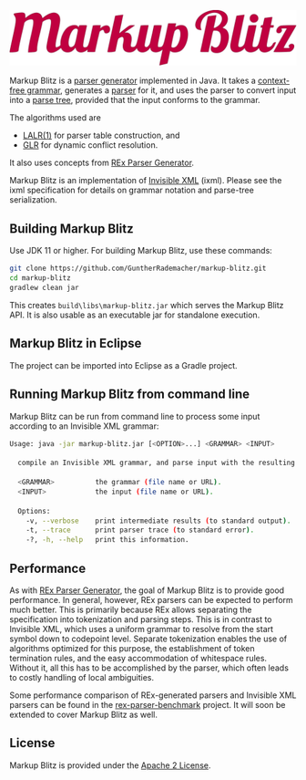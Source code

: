 ![Markup Blitz][logo]

Markup Blitz is a [parser generator][parser-generator] implemented in Java. It takes a [context-free grammar][CFG], generates a [parser][parser] for it, and uses the parser to convert input into a [parse tree][parse-tree], provided that the input conforms to the grammar.

The algorithms used are
* [LALR(1)][LALR] for parser table construction, and
* [GLR][GLR] for dynamic conflict resolution.

It also uses concepts from [REx Parser Generator][REx].

Markup Blitz is an implementation of [Invisible XML][IXML] (ixml). Please see the ixml specification for details on grammar notation and parse-tree serialization.

## Building Markup Blitz

Use JDK 11 or higher. For building Markup Blitz, use these commands:

```sh
git clone https://github.com/GuntherRademacher/markup-blitz.git
cd markup-blitz 
gradlew clean jar
```

This creates `build\libs\markup-blitz.jar` which serves the Markup Blitz API. It is also usable as an executable jar for standalone execution.

## Markup Blitz in Eclipse

The project can be imported into Eclipse as a Gradle project.

## Running Markup Blitz from command line

Markup Blitz can be run from command line to process some input according to an Invisible XML grammar:

```sh
Usage: java -jar markup-blitz.jar [<OPTION>...] <GRAMMAR> <INPUT>

  compile an Invisible XML grammar, and parse input with the resulting parser.

  <GRAMMAR>          the grammar (file name or URL).
  <INPUT>            the input (file name or URL).

  Options:
    -v, --verbose    print intermediate results (to standard output).
    -t, --trace      print parser trace (to standard error).
    -?, -h, --help   print this information.
```

## Performance

As with [REx Parser Generator][REx], the goal of Markup Blitz is to provide good performance. In general, however, REx parsers can be expected to perform much better. This is primarily because REx allows separating the specification into tokenization and parsing steps. This is in contrast to Invisible XML, which uses a uniform grammar to resolve from the start symbol down to codepoint level. Separate tokenization enables the use of algorithms optimized for this purpose, the establishment of token termination rules, and the easy accommodation of whitespace rules. Without it, all this has to be accomplished by the parser, which often leads to costly handling of local ambiguities.

Some performance comparison of REx-generated parsers and Invisible XML parsers can be found in the [rex-parser-benchmark][rex-parser-benchmark] project. It will soon be extended to cover Markup Blitz as well.

## License

Markup Blitz is provided under the [Apache 2 License][ASL].

[logo]: markup-blitz.svg "Markup Blitz"
[ASL]: http://www.apache.org/licenses/LICENSE-2.0
[REx]: https://bottlecaps.de/rex
[LALR]: https://en.wikipedia.org/wiki/LALR_parser
[GLR]: https://en.wikipedia.org/wiki/GLR_parser
[rex-parser-benchmark]: https://github.com/GuntherRademacher/rex-parser-benchmark
[IXML]: https://invisiblexml.org/
[CFG]: https://en.wikipedia.org/wiki/Context-free_grammar
[parser]: https://en.wikipedia.org/wiki/Parsing#Parser
[parse-tree]: https://en.wikipedia.org/wiki/Parse_tree
[parser-generator]: https://en.wikipedia.org/wiki/Compiler-compiler
